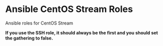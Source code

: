 # Ansible CentOS Stream Roles

Ansible roles for CentOS Stream

**If you use the SSH role, it should always be the first and
you should set the gathering to false.**